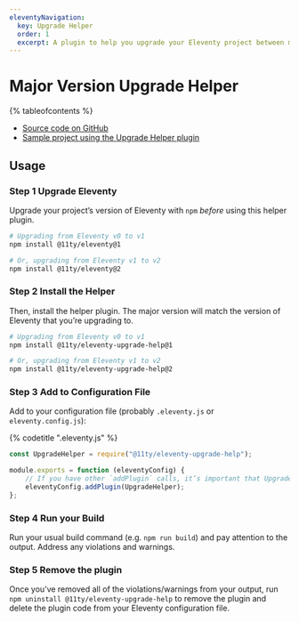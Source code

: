 ```yaml
---
eleventyNavigation:
  key: Upgrade Helper
  order: 1
  excerpt: A plugin to help you upgrade your Eleventy project between major version releases.
---
```


# Major Version Upgrade Helper

{% tableofcontents %}

- [Source code on GitHub](https://github.com/11ty/eleventy-upgrade-help)
- [Sample project using the Upgrade Helper plugin](https://github.com/11ty/demo-eleventy-upgrade-help)

## Usage

### <span class="numberflag"><span class="sr-only">Step</span> 1</span> Upgrade Eleventy

Upgrade your project’s version of Eleventy with `npm` _before_ using this helper plugin.

```bash
# Upgrading from Eleventy v0 to v1
npm install @11ty/eleventy@1

# Or, upgrading from Eleventy v1 to v2
npm install @11ty/eleventy@2
```

### <span class="numberflag"><span class="sr-only">Step</span> 2</span> Install the Helper

Then, install the helper plugin. The major version will match the version of Eleventy that you’re upgrading to.

```bash
# Upgrading from Eleventy v0 to v1
npm install @11ty/eleventy-upgrade-help@1

# Or, upgrading from Eleventy v1 to v2
npm install @11ty/eleventy-upgrade-help@2
```

### <span class="numberflag"><span class="sr-only">Step</span> 3</span> Add to Configuration File

Add to your configuration file (probably `.eleventy.js` or `eleventy.config.js`):

{% codetitle ".eleventy.js" %}

```js
const UpgradeHelper = require("@11ty/eleventy-upgrade-help");

module.exports = function (eleventyConfig) {
	// If you have other `addPlugin` calls, it’s important that UpgradeHelper is added last.
	eleventyConfig.addPlugin(UpgradeHelper);
};
```

### <span class="numberflag"><span class="sr-only">Step</span> 4</span> Run your Build

Run your usual build command (e.g. `npm run build`) and pay attention to the output.
Address any violations and warnings.

### <span class="numberflag"><span class="sr-only">Step</span> 5</span> Remove the plugin

Once you’ve removed all of the violations/warnings from your output, run `npm uninstall @11ty/eleventy-upgrade-help` to remove the plugin and delete the plugin code from your Eleventy configuration file.
